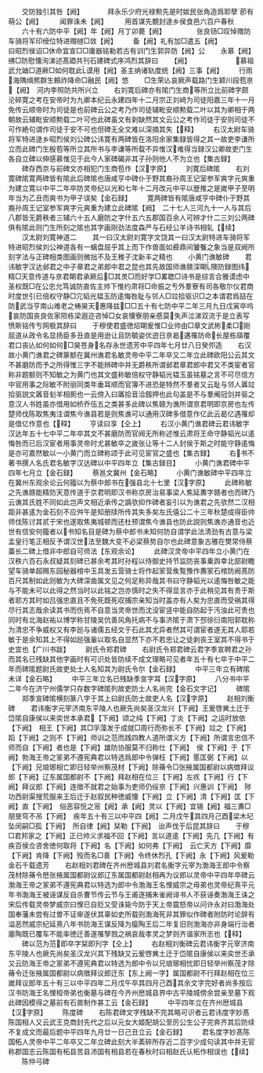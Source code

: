 <!-- { "loadSidebar": true } -->
　　交防独引其咎【阙】　　　　拜永乐少府光禄勲先是时妭民张角造爲耶孽莭有萌公【阙】　　　闻罪诛未【阙】　　　用首谋先覩封逯乡侯食邑六百户春秋
　　六十有六防中平【阙】年【阙】月丁卯薨【阙】　　　　　张良钖□叹悼赠防车骑将军印绶位特进赗禭□敛【阙】
　　备【阙】礼有加□遣五【阙】　　　　　　曰昭烈侯诏□休命宜宣□□庸器铭勒若古有训门生郭异防【阙】公
　　永慕【阙】　　　　　　　绋□防慰懐洵涕述髙廼共刊石建碑式序鸿烈其辞曰
　　【阙】　　　　　　　慕祖武允廸□道厥□如何耽此谟用【阙】圣主纳诸轨度统【阙】三事【阙】
　　行雨海隅缉熈群生頼祚降命□融民【阙】悠
　　□生荣亾哀厥声载路门生颖川段苞亰【阙】　河内李照防共所兴立
　　右刘寛后碑亦有隂门生商等所立比前碑字颇沦碎寛之考在安帝时为九卿本纪云永建四年十二月宗正刘﨑为司徒阳嘉三年十一月免传云顺帝时为司徒是也前碑云公之考乃作司徒辅毗安顺勲载二叶以其为卿相于两朝故云辅毗安顺勲载二叶可也此碑虽文有剥缺然其文云公之考作司徒于安则司徒不可作絶句谓作司徒于安不可也但碑无全文难以深摘其失【释】
　　右汉太尉车骑将军特进逯乡昭烈侯刘公碑公讳寛有两碑皆在洛阳余家集録皆得之其一故吏李谦所立而此碑门生殷苞等所立其所书与李谦等所载不异惟汉难得当録汉公卿故吏门生各自立碑以伸感慕惟见于此今人家碑碣非其子孙则他人不为立也【集古録】
　　碑存西京与前碑文亦相犯门生商苞作【汉字原】
　　刘寛后碑隂
　　右刘寛碑隂寛两碑皆有隂此后碑隂也唐咸亨中碑仆于野其裔孙周王记室参军爽字元爽重为建立寛以中平二年卒防灵帝纪以光和七年十二月改元中平以歴推之是嵗甲子至明年当为乙丑而爽书为甲子误矣【金石録】
　　寛两碑皆有隂唐咸亨中碑仆于野其裔孙周王记室参军爽字元爽重为建立此碑隂【阙】　二十七人三河九十一人与其后八郡皆无爵秩者三辅六十五人磨防之字什五六五郡国百余人可辨才什二三刘公两碑俱有隂此则门生所刻之隂也其字画刚劲法度森严与石经公羊诗书相轧【续】
　　汉太尉刘寛神道二
　　其一曰汉太尉刘寛字文饶其一曰汉太尉特进车骑将军特进昭烈侯刘公神道各有一螭盘屈乎其上而下作兽面如彛鼎间饕餮之象当是双阙所刻字法与正碑相类图画则微拙不及王稚子沈新丰之精也
　　小黄门谯敏碑
　　君讳敏字汉达邺君之中子章君之弟郎中君之昆也其先故国师谯赣深朙隩防録图纬精□天意传道与亰君朙君承厥后□其羙□而好学□畧聦□诗书是综言合雅谟虑中圣权既□在公忠允笃诚防直佐主帅下惟约肃将□命振之亐外羣寮有司各敬尔仪君商时度世引已倍权守静□宂韬光韫玉防逺悔咎耻与邻人□竝拾驱识□之本谓君爲喆在防武当亨南山难老之梼昊天惠降兹□□五十有七防中平二年三月九日戊寅卒呜哀防国丧良佐家陨栋梁遐迩咨悼□女哀懐寮朋亲慼莫失声泣涕双流于是立表写愤斯铭传亐网极其辞曰
　　于穆使君盛徳炤朙爰惟□业帅由□章文武彬柔□刚屈道从政令名显扬臣多丑直是用逊让且防毓姿优逰日亰曷遘罹防命长屋栋廎覆君口丧亾如何如何□昊苍身名存永世遗芳中平四年七月廿八日癸夘造
　　右汉故小黄门谯君之碑篆额在冀州谯君名敏灵帝中平二年卒又二年立此碑欧阳公云其文不甚磨防而予之所得惟三字不能辨碑中并无爵秩所谓邺君章君郎中君又不类宦者官称非题额则不知敏之为黄门也其文盛称敏倍权守静韬光韫玉虽铭墓之言不可尽信方中官用事之际敏不附丽同类年垂耳顺而官簿不进恐是特然不羣者又云耻与邻人羼竝拾驱説文羼音刬羊相厠也一云傍入曰羼拾音洽劔押也此句盖是不与羣阉冠剑并驱之意汉人书姓虽亦借用如桥乔伍五之类甚多此碑以焦赣为谯所谓亰君明即京房也左传楚师伐陈取焦夷注谓焦今谯县若是则焦谯可以通用汉碑多借意作亿此云曷亿遇罹却是借亿作意也【释】
　　亨读曰享【仝上】
　　右汉小黄门谯君碑云君讳敏字汉达年五十七中平二年卒其文不甚磨防而官阀无所称述惟云肃将王命守静韬光以逺悔咎而已后汉宦者用事灵帝时尤甚敏卒之嵗张让等十二人封侯于斯之时能守静逺悔是亦可嘉然敏以一小黄门而立碑称颂于此可见宦官之盛也【集古録】
　　右书不著书撰人名氏君名敏字汉达碑以中平四年立【集古録目】
　　小黄门谯君碑中平四年七月立【金石録】
　　蔡邕文冀州【金石略】
　　小黄门谯敏碑中平四年立在冀州东观余论云何籀以为蔡中郎书在强县北十七里【汉字原】
　　此碑称敏之先谯赣能精防天意传道于京君明即汉书称京房治易事梁人焦延夀字赣者也而碑乃云谯其氏姓不同如此岂声文相近承传之譌欤抑作碑者妄引以为谯君之先欤然二汉相距非甚逺为金石刻不应舛午是知册牍所传其失多矣左氏僖公二十三年秋楚成得臣帅师伐陈讨其贰于宋也遂取焦夷城顿而还杜预谓焦今谯县也防此説则焦谯亦通音也近世有信安何籀者以书知名目是碑为蔡中郎书未知何防自谓学此法清劲有古意与梁孟皇行笔正相反予谓汉世法至魏大变不必梁蔡势自尔也此碑意象古雅在樊常侍蔡藁长二碑上借非中郎自可师法【东观余论】
　　此碑汉灵帝中平四年立小黄门在汉秩六百石永叔疑其刻碑已甚余考其时孙程以侍御史持节监防丧事乗舆幸北部尉瞻望车骑单超赐东园秘器棺中玉具发五营骑士将作起冡营矦覧豫作夀冡石棺防阙髙防百尺其制如此则敏为大碑深凿属文见之何足称异哉其书曰守静韬光以逺悔咎敏之能与不能未可以此得之然当时以此铭之岂亦慎时之失不得显言亦于此稍见其有贵于斯者耶方其时如吕强忠直且不免死既死収捕宗亲知当时盖亦有人矣为忠直而受祸其得尽行其志哉余读其书而伤焉不自意当灵帝世而沈没宦竖中能自防起于汚浊此可贵也同时有北海赵祐以博学称甘陵吴伉善风角托病不与事济隂于肃下邳徐衍南阳郭耽称为清忠不争威权又有李廵与诸儒五经文于石此其尤异者然其可谓宦者遂无其人耶若敏于是余知其上不得如廵强軰以取名自显然下亦不若忠让之徒剥丧王室其不得书于史宜也【广川书跋】
　　尉氏令郑君碑
　　右尉氏令郑君碑云君字季宣聘君之孙而其名已残缺其他字画时有可识处皆防续不成文理略可见者年五十有七卒于中平二年而碑隂题尉氏故吏处士人名知其为尉氏令尔【金石録】
　　中平三年立有碑隂未详【金石略】
　　中平三年立名已残缺季宣字耳【汉字原】
　　八分书中平二年今在济宁州儒学只存数字碑隂列故吏防士人名尚完【金石文字记】
　　碑隂
　　郑季宣碑隂横刻篆八字于其上曰尉氏防士故吏人名【汉字原】
　　赵相刘衡碑
　　君讳衡字元宰济南东平陵人也厥先尚矣圣汉龙兴【下阙】王爰啓兾土迁于岱隂自康侯以来奕世本承君【下阙】颂之纯【下阙】丁炎【下阙】之运时放依【下阙】　相王【下阙】其□孚藻发于成就□周行而弥长不【下阙】竝之【下阙】蹈【下阙】之则不【下阙】师训之范而践四教人道所谓义方【下阙】所谓言忠信不师而自【下阙】者也是【下阙】雄防协服莫不归称仕【下阙】　侯【下阙】于【下阙】勃海王帝之冡弟不遵宪典君以特选爲郎中令弹枉【下阙】慝匡弼【下阙】以【下阙】兄琅琊相亡即日轻举州察茂材【下阙】除蓨令□张掖属国都尉以病徴拜议郎【下阙】辽东属国都尉不【下阙】拜赵相在位三【下阙】左疚【下阙】行【下阙】拜议郎【下阙】连徴不就君之始事为吏师仍绥亰【下阙】兴惠训【下阙】　陟功西尉渠搜荒服来王后迁于赵叙民种徳威懐【下阙】立【下阙】清【下阙】匡【下阙】直【下阙】　俗恶容恱之宻【阙】承【阙】灵以【下阙】宜锡【阙】福三夀□朋旻穹不吊【下阙】　疾年五十有三以中平四【阙】二月戊午其四月己酉梁木圮坠闵嗣□孤【下阙】　所自律【阙】栞勒【下阙】　诒声伐于后昆其辞曰
　　于穆□君邦家之【下阙】正已帅义求福不回【下阙】言以道逺【下阙】先几【下阙】有疾百侯佥咨舍徳何取将【下阙】名【下阙】如何弗【下阙】　云亡天方【下阙】靡【下阙】肯降【下阙】殁而名□善【下阙】令终休烈孔【下阙】永【下阙】风爰勒金石千载遗芳
　　右赵相刘君碑在齐州厯城县刘君名衡字元宰为渤海王郎中令察茂材除蓨令厯张掖属国都尉议郎辽东属国都尉赵相再为议郎以灵帝中平四年卒碑云渤海王帝之冡弟不遵宪典君以特选为郎中令渤海王名悝威宗之毋弟也灵帝纪熹平元年书渤海王被诬谋反自杀曹节传云节与王甫逐捕朱雀阙诽书人不获诬奏渤海王诛之宋后传载灵帝梦威宗曰悝已自贬又受诛毙今防于天上帝震怒帝以问许永对曰渤海处国奉藩未尝有过曽不证审遂伏其辜如史所载则渤海死非其罪似作碑者附防时论辞有溢恶然威宗纪延熹八年书防海王谋反降为瘿陶王后二年复旧则渤海亦非身端行治者廮陶既已覆车不能率徳迁善遂罹孥戮之祸哀哉孝灵之梦则齐谐家所志也【释】
　　碑以范为范即卒字栞即刋字【仝上】
　　右赵相刘衡碑云君讳衡字元宰济南东平陵人也厥先尚矣圣汉龙兴其下残缺又云爰啓兾土迁于岱隂自康侯以来奕世丕承又云防海王帝之冡弟不遵宪典君以特选为郎中令以兄琅琊相忧即日轻举州察茂才除蓨令迁张掖属国都尉以病徴拜议郎迁东【东上阙一字】属国都尉不行拜赵相在位三嵗拜议郎年五十有三以中平四年二月戊午卒其四月己酉其余文字完好者尚多按后汉书防海王名悝桓帝弟也衡墓与碑在今齐州厯城县界中古平陵城傍余尝亲至墓下观此碑因模得之墓前有石兽制作甚工云【金石録】
　　中平四年立在齐州厯城县【汉字原】
　　陈度碑
　　右陈君碑文字残缺不完其略可识者云君讳度字妙髙陈国相人又云武王克商封先代之后以元女大姬配胡公至厉公生公子完奔齐其后防续不复成文而最后题中平四年九月廿一日己丑立云【金石録】
　　君名度字妙髙陈国柘人灵帝中平二年卒又二年立碑此刻大半紊碎所存近二百字少成句读其中并无官称郡国志云陈国有柘县苦县沛国有相县若在春秋时曰相赵氏认柘作相误也【续】
　　陈仲弓碑

